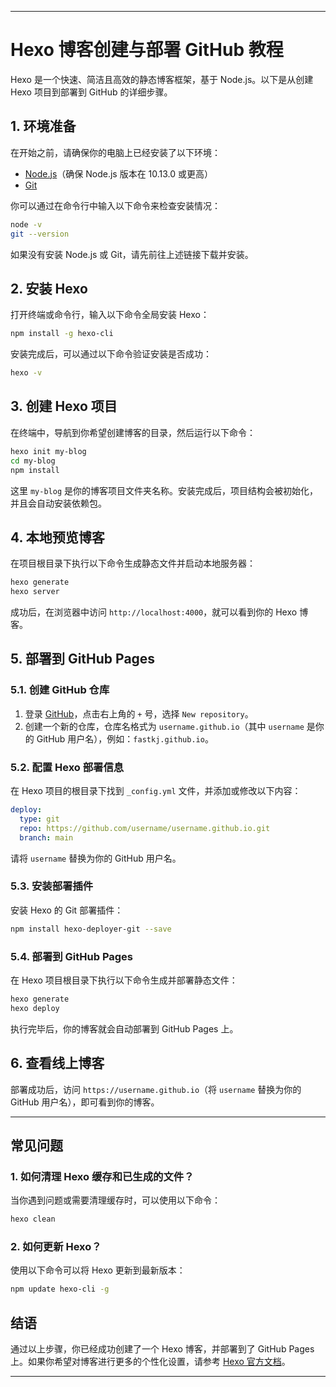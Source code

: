 
---

# Hexo 博客创建与部署 GitHub 教程

Hexo 是一个快速、简洁且高效的静态博客框架，基于 Node.js。以下是从创建 Hexo 项目到部署到 GitHub 的详细步骤。

## 1. 环境准备

在开始之前，请确保你的电脑上已经安装了以下环境：

- [Node.js](https://nodejs.org/)（确保 Node.js 版本在 10.13.0 或更高）
- [Git](https://git-scm.com/)

你可以通过在命令行中输入以下命令来检查安装情况：

```bash
node -v
git --version
```

如果没有安装 Node.js 或 Git，请先前往上述链接下载并安装。

## 2. 安装 Hexo

打开终端或命令行，输入以下命令全局安装 Hexo：

```bash
npm install -g hexo-cli
```

安装完成后，可以通过以下命令验证安装是否成功：

```bash
hexo -v
```

## 3. 创建 Hexo 项目

在终端中，导航到你希望创建博客的目录，然后运行以下命令：

```bash
hexo init my-blog
cd my-blog
npm install
```

这里 `my-blog` 是你的博客项目文件夹名称。安装完成后，项目结构会被初始化，并且会自动安装依赖包。

## 4. 本地预览博客

在项目根目录下执行以下命令生成静态文件并启动本地服务器：

```bash
hexo generate
hexo server
```

成功后，在浏览器中访问 `http://localhost:4000`，就可以看到你的 Hexo 博客。

## 5. 部署到 GitHub Pages

### 5.1. 创建 GitHub 仓库

1. 登录 [GitHub](https://github.com/)，点击右上角的 `+` 号，选择 `New repository`。
2. 创建一个新的仓库，仓库名格式为 `username.github.io`（其中 `username` 是你的 GitHub 用户名），例如：`fastkj.github.io`。

### 5.2. 配置 Hexo 部署信息

在 Hexo 项目的根目录下找到 `_config.yml` 文件，并添加或修改以下内容：

```yaml
deploy:
  type: git
  repo: https://github.com/username/username.github.io.git
  branch: main
```

请将 `username` 替换为你的 GitHub 用户名。

### 5.3. 安装部署插件

安装 Hexo 的 Git 部署插件：

```bash
npm install hexo-deployer-git --save
```

### 5.4. 部署到 GitHub Pages

在 Hexo 项目根目录下执行以下命令生成并部署静态文件：

```bash
hexo generate
hexo deploy
```

执行完毕后，你的博客就会自动部署到 GitHub Pages 上。

## 6. 查看线上博客

部署成功后，访问 `https://username.github.io`（将 `username` 替换为你的 GitHub 用户名），即可看到你的博客。

---

## 常见问题

### 1. 如何清理 Hexo 缓存和已生成的文件？

当你遇到问题或需要清理缓存时，可以使用以下命令：

```bash
hexo clean
```

### 2. 如何更新 Hexo？

使用以下命令可以将 Hexo 更新到最新版本：

```bash
npm update hexo-cli -g
```

## 结语

通过以上步骤，你已经成功创建了一个 Hexo 博客，并部署到了 GitHub Pages 上。如果你希望对博客进行更多的个性化设置，请参考 [Hexo 官方文档](https://hexo.io/docs/)。

---